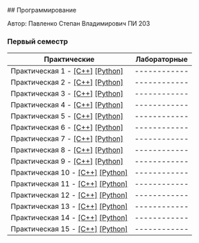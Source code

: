 ﻿﻿## Программирование

Автор: Павленко Степан Владимирович ПИ 203

### Первый семестр

| Практические | Лабораторные |
| ------------ | ------------ |
| Практическая 1 - [[C++]](https://github.com/BORGERone/Programming/blob/master/Practice/01/C%2B%2B/zadanie%201/zadanie%201/zadanie%201.cpp) [[Python]](https://github.com/BORGERone/Programming/blob/master/Practice/01/Python/zadanie%201.py) | ------------ |
| Практическая 2 - [[C++]](https://github.com/BORGERone/Programming/blob/master/Practice/02/C%2B%2B/zadanie2/zadanie2/zadanie2.cpp) [[Python]](https://github.com/BORGERone/Programming/blob/master/Practice/02/Python/zadanie%202.py) | ------------ |
| Практическая 3 - [[C++]](https://github.com/BORGERone/Programming/blob/master/Practice/03/C%2B%2B/zadanie%203/zadanie%203/zadanie%203.cpp) [[Python]](https://github.com/BORGERone/Programming/blob/master/Practice/03/Python/zadanie%203/zadanie%203/zadanie_3.py) | ------------ |
| Практическая 4 - [[C++]](https://github.com/BORGERone/Programming/blob/master/Practice/04/C%2B%2B/zadanie%204/zadanie%204/zadanie%204.cpp) [[Python]](https://github.com/BORGERone/Programming/blob/master/Practice/04/Python/zadanie%204/zadanie%204/zadanie_4.py) | ------------ |
| Практическая 5 - [[C++]](https://github.com/BORGERone/Programming/blob/master/Practice/05/C%2B%2B/zadanie%205/zadanie%205/zadanie%205.cpp) [[Python]](https://github.com/BORGERone/Programming/blob/master/Practice/05/Python/zadanie%205p/zadanie%205p/zadanie_5p.py) | ------------ |
| Практическая 6 - [[C++]](https://github.com/BORGERone/Programming/blob/master/Practice/06/C%2B%2B/zadanie%206/zadanie%206/zadanie%206.cpp) [[Python]](https://github.com/BORGERone/Programming/blob/master/Practice/06/Python/zadanie%206py/zadanie%206py/zadanie_6py.py) | ------------ |
| Практическая 7 - [[C++]](https://github.com/BORGERone/Programming/blob/master/Practice/07/C%2B%2B/zadanie%206c/zadanie%206c/zadanie%206c.cpp) [[Python]](https://github.com/BORGERone/Programming/blob/master/Practice/07/Python/zadanie%207py/zadanie%207py/zadanie_7py.py) | ------------ |
| Практическая 8 - [[C++]](https://github.com/BORGERone/Programming/blob/master/Practice/08/C%2B%2B/zadanie%208/zadanie%208/zadanie%208.cpp) [[Python]]() | ------------ |
| Практическая 9 - [[C++]](https://github.com/BORGERone/Programming/blob/master/Practice/08/C%2B%2B/zadanie%208/zadanie%208/zadanie%208.cpp) [[Python]](https://github.com/BORGERone/Programming/blob/master/Practice/08/Python/Zadanie%208.py) | ------------ |
| Практическая 10 - [[C++]]() [[Python]]() | ------------ |
| Практическая 11 - [[C++]](https://github.com/BORGERone/Programming/blob/master/Practice/11/C%2B%2B/zadanie%2011/zadanie%2012/zadanie%2012.cpp) [[Python]](https://github.com/BORGERone/Programming/blob/master/Practice/11/Python/zadanie%2011/zadanie%2011/zadanie_11.py) | ------------ |
| Практическая 12 - [[C++]](https://github.com/BORGERone/Programming/blob/master/Practice/12/C%2B%2B/zadanie%2012c/zadanie%2012c/zadanie%2012c.cpp) [[Python]](https://github.com/BORGERone/Programming/blob/master/Practice/12/Python/zadanie%2012.py) | ------------ |
| Практическая 13 - [[C++]](https://github.com/BORGERone/Programming/blob/master/Practice/13/C%2B%2B/zadanie%2013/zadanie%2013/zadanie%2013.cpp) [[Python]](https://github.com/BORGERone/Programming/blob/master/Practice/13/Python/zadanie%2013p/zadanie%2013p/zadanie_13p.py) | ------------ |
| Практическая 14 - [[C++]](https://github.com/BORGERone/Programming/blob/master/Practice/14/C%2B%2B/zadanie%2014/zadanie%2014/zadanie%2014.cpp) [[Python]](https://github.com/BORGERone/Programming/blob/master/Practice/14/Python/zadanie%2014p/zadanie%2014p/zadanie_14p.py) | ------------ |
| Практическая 15 - [[C++]](https://github.com/BORGERone/Programming/blob/master/Practice/15/C%2B%2B/zadanie%2015c/zadanie%2015c/zadanie%2015c.cpp) [[Python]](https://github.com/BORGERone/Programming/blob/master/Practice/15/Python/zadanie%2015py/zadanie%2015py/zadanie_15py.py) | ------------ |
